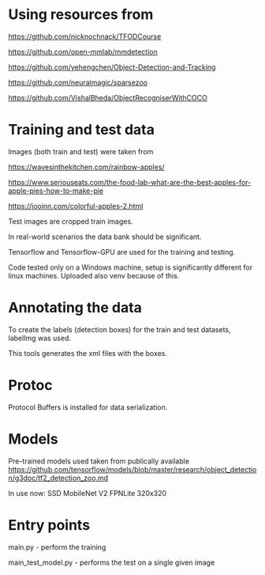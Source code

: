 # Using resources from

https://github.com/nicknochnack/TFODCourse

https://github.com/open-mmlab/mmdetection

https://github.com/yehengchen/Object-Detection-and-Tracking

https://github.com/neuralmagic/sparsezoo

https://github.com/VishalBheda/ObjectRecogniserWithCOCO


# Training and test data

Images (both train and test) were taken from

https://wavesinthekitchen.com/rainbow-apples/

https://www.seriouseats.com/the-food-lab-what-are-the-best-apples-for-apple-pies-how-to-make-pie

https://jooinn.com/colorful-apples-2.html

Test images are cropped train images.

In real-world scenarios the data bank should be significant.

Tensorflow and Tensorflow-GPU are used for the training and testing.

Code tested only on a Windows machine, setup is significantly different for linux machines. Uploaded also venv because of this.


# Annotating the data

To create the labels (detection boxes) for the train and test datasets, labelImg was used.

This tools generates the xml files with the boxes.


# Protoc

Protocol Buffers is installed for data serialization.


# Models

Pre-trained models used taken from publically available https://github.com/tensorflow/models/blob/master/research/object_detection/g3doc/tf2_detection_zoo.md

In use now: SSD MobileNet V2 FPNLite 320x320


# Entry points

main.py - perform the training

main_test_model.py - performs the test on a single given image
